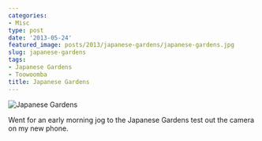 ```yaml
---
categories:
- Misc
type: post
date: '2013-05-24'
featured_image: posts/2013/japanese-gardens/japanese-gardens.jpg
slug: japanese-gardens
tags:
- Japanese Gardens
- Toowoomba
title: Japanese Gardens
---
```


![Japanese Gardens](japanese-gardens.jpg)

Went for an early morning jog to the Japanese Gardens test out the camera on my new phone.